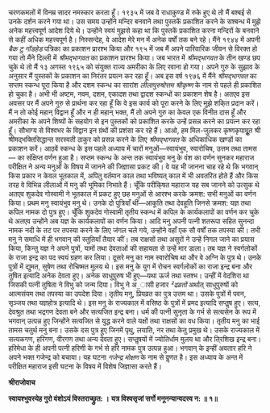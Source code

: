 चरणकमलों में विनम्र सादर नमस्कार करता हूँ। १९३५ में जब वे राधाकुण्ड में रुके हुए थे तो मैं बश्बई से उनके दर्शन करने गया था। उस समय उन्होंने मन्दिर बनवाने तथा पुस्तकें प्रकाशित करने के सश्बन्ध में मुझे अनेक महत्त्वपूर्ण आदेश दिये थे। उन्होंने स्वयं मुझसे कहा था कि पुस्तकें प्रकाशित करना मन्दिरों के बनवाने से कहीं अधिक महत्त्वपूर्ण है। निस्सन्देह, वे आदेश मेरे मन में अनेक वर्षों तक बने रहे। मैंने १९४४ में अपनी *बैक टु गॉडहेड* पत्रिका का प्रकाशन प्रारश्भ किया और १९५ में जब मैं अपने पारिवारिक जीवन से विरक्त हो गया तो मैंने दिल्ली में *श्रीमद्भागवत* का प्रकाशन प्रारश्भ किया। जब भारत में *श्रीमद्भागवत* के तीन खण्ड छप चुके थे तो मैं १३ अगस्त १९६५ को संयुक्त राज्य अमरीका के लिए रवाना हो गया। अपने गुरु के सुझाव के अनुसार मैं पुस्तकों के प्रकाशन का निरंतर प्रयत्न कर रहा हूँ। अब इस वर्ष १९७६ में मैंने *श्रीमद्भागवत* का सप्तम स्कन्ध पूरा किया है और दशम स्कन्ध का सारांश *लीलापुरुषोत्तम श्रीकृष्ण* के नाम से पहले ही प्रकाशित हो चुका है। अभी भी अष्टम, नवम, दशम, एकादश तथा द्वादश स्कन्धों का प्रकाशन शेष है। अतएव इस अवसर पर मैं अपने गुरु से प्रार्थना कर रहा हूँ कि वे इस कार्य को पूरा करने के लिए मुझे शकि्त प्रदान करें। मैं न तो कोई महान् विद्वान हूँ और न ही महान् भक्त, मैं तो अपने गुरु का केवल एक विनीत दास हूँ और अमरीका के अपने शिष्यों के सहयोग से इन पुस्तकों को प्रकाशित करके उन्हें प्रसन्न करने का प्रयत्न कर रहा हूँ। सौभाग्य से विश्वभर के विद्वान इन ग्रंथों की प्रशंसा कर रहे हैं। आओ, हम मिल-जुलकर कृष्णकृपामूॢत श्री श्रीमद्भक्तिसिद्धान्त सरस्वती ठाकुर को प्रसन्न करने के लिए *श्रीमद्भागवत* के अधिकाधिक खण्डों का प्रकाशन करें। आठवें स्कन्ध के इस पहले अध्याय में चारों मनुओं—स्वायंभुव, स्वारोचिष, उत्तम तथा तामस— का संक्षिप्त वर्णन हुआ है। सप्तम स्कन्ध के अन्त तक स्वायंभुव मनु के वंश का वर्णन सुनकर महाराज परीक्षित ने अन्य मनुओं के विषय में जानने की जिज्ञासा प्रकट की। वे यह भी जानना चाह रहे थे कि भगवान् किस प्रकार न केवल भूतकाल में, अपितु वर्तमान काल तथा भविष्यत् काल में भी अवतरित होते हैं और किस तरह वे विभिन्न लीलाओं में मनु की भूमिका निभाते हैं। चूँकि परीकि्षत महाराज यह सब जानने को उत्सुक थे अतएव शुकदेव गोस्वामी ने भूतकाल में प्रकट हुए छह मनुओं से आरश्भ करके क्रमश: सभी मनुओं का वर्णन किया। प्रथम मनु स्वायंभुव मनु थे। उनके दो पुत्रियाँ थीं—आकूति तथा देवहूति जिनसे क्रमश: यज्ञ तथा कपिल नामक दो पुत्र हुए। चूँकि शुकदेव गोस्वामी तृतीय स्कन्ध में कपिल के कार्यकलापों का वर्णन कर चुके थे अतएव उन्होंने अब यज्ञ के कार्यकलापों का वर्णन किया। आदि मनु अपनी पत्नी शतरूपा सहित सुनन्दा नामक नदी के तट पर तपस्या करने के लिए जंगल चले गये, उन्होंने वहाँ एक सौ वर्षों तक तपस्या की। तभी मनु ने समाधि में ही भगवान् की स्तुतियाँ तैयार कीं। तब राक्षसों तथा असुरों ने उन्हें निगल जाने का प्रयास किया, किन्तु यज्ञ ने अपने पुत्रों, यामों तथा देवताओं की सहायता से उन्हें मार डाला। तब यज्ञ ने स्वर्गलोकों के राजा इन्द्र का पद स्वयं ग्रहण कर लिया। दूसरे मनु का नाम स्वारोचिष था और वे अग्नि के पुत्र थे। उनके पुत्रों में द्युमत, सुषेण तथा रोचिष्मत मुलय थे। इस मनु के युग में रोचन स्वर्गलोकों का राजा इन्द्र बना और तुषित इत्यादि अनेक देवता हुए। अनेक साधुपुरुष भी हुए—यथा ऊर्ज तथा स्तश्भ। उन्हीं में वेदशिरा था जिसकी पत्नी तुषिता ने विभु को जन्म दिया। विभु ने अ_ासी हजार *²ढव्रतों* अर्थात् साधुपुरुषों को आत्मसंयम तथा तपस्या का उपदेश दिया। तृतीय मनु, प्रियव्रत का पुत्र उत्तम था। उसके पुत्रों में पवन, सृञ्जय तथा यज्ञहोत्र इत्यादि थे। इस मनु के राज्यकाल में वसिष्ठ के पुत्रों में प्रमद इत्यादि सप्तॢष हुए। सत्य, देवश्रुत तथा भद्रगण देवता बने और सत्यजित इन्द्र बना। धर्म की पत्नी सुनृता के गर्भ से सत्यसेन के रूप में भगवान् उत्पन्न हुए जिन्होंने सत्यजित से युद्ध करने वाले यक्षों तथा राक्षसों का वध किया। तृतीय मनु का भाई तामस चतुर्थ मनु बना। उसके दस पुत्र हुए जिनमें पृथु, लयाति, नर तथा केतु प्रमुख थे। उसके राज्यकाल में सत्यकगण, हरिगण, वीरगण तथा अन्य देवता हुए। सप्तॢषयों में ज्योतिर्धाम मुलय था और ति्रशिख इन्द्र बना। हरिमेधा के ही अपनी पत्नी हरिणी के गर्भ से हरि नामक पुत्र उत्पन्न हुआ। भगवान् के इन्हीं अवतार हरि ने अपने भक्त गजेन्द्र को बचाया। यह घटना *गजेन्द्र* *मोक्षण* के नाम से वॢणत है। इस अध्याय के अन्त में परीक्षित महाराज इसी घटना के विषय में विशेष जिज्ञासा करते हैं।  

**श्रीराजोवाच** 

**स्वायश्भुवस्येह गुरो वंशोऽयं विस्तराच्छ्रुत: ।** **यत्र विश्वसृजां सर्गो मनूनन्यान्वदस्व न: ॥ १॥** 
